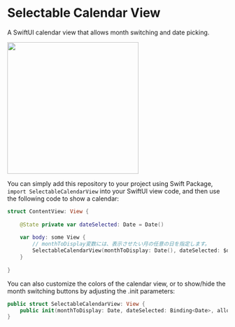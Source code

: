 # Selectable Calendar View

A SwiftUI calendar view that allows month switching and date picking.

<img height="300" src="https://raw.githubusercontent.com/mszpro/Selectable-Calendar-View/main/Social-Image.png">

You can simply add this repository to your project using Swift Package, `import SelectableCalendarView` into your SwiftUI view code, and then use the following code to show a calendar:

```swift
struct ContentView: View {
    
    @State private var dateSelected: Date = Date()
    
    var body: some View {
        // monthToDisplay変数には、表示させたい月の任意の日を指定します。
        SelectableCalendarView(monthToDisplay: Date(), dateSelected: $dateSelected)
    }
    
}
```

You can also customize the colors of the calendar view, or to show/hide the month switching buttons by adjusting the .init parameters:

```swift
public struct SelectableCalendarView: View {
    public init(monthToDisplay: Date, dateSelected: Binding<Date>, allowSwitchMonth: Bool = true, showMonthLabel: Bool = true) { ... }
}
```
